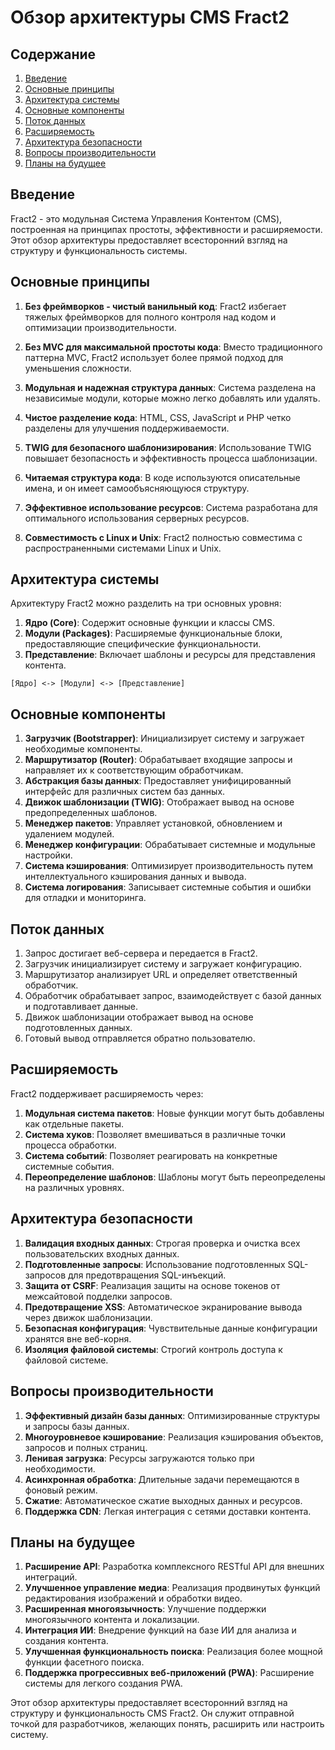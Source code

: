 # Обзор архитектуры CMS Fract2

## Содержание
1. [Введение](#введение)
2. [Основные принципы](#основные-принципы)
3. [Архитектура системы](#архитектура-системы)
4. [Основные компоненты](#основные-компоненты)
5. [Поток данных](#поток-данных)
6. [Расширяемость](#расширяемость)
7. [Архитектура безопасности](#архитектура-безопасности)
8. [Вопросы производительности](#вопросы-производительности)
9. [Планы на будущее](#планы-на-будущее)

## Введение

Fract2 - это модульная Система Управления Контентом (CMS), построенная на принципах простоты, эффективности и расширяемости. Этот обзор архитектуры предоставляет всесторонний взгляд на структуру и функциональность системы.

## Основные принципы

1. **Без фреймворков - чистый ванильный код**: Fract2 избегает тяжелых фреймворков для полного контроля над кодом и оптимизации производительности.

2. **Без MVC для максимальной простоты кода**: Вместо традиционного паттерна MVC, Fract2 использует более прямой подход для уменьшения сложности.

3. **Модульная и надежная структура данных**: Система разделена на независимые модули, которые можно легко добавлять или удалять.

4. **Чистое разделение кода**: HTML, CSS, JavaScript и PHP четко разделены для улучшения поддерживаемости.

5. **TWIG для безопасного шаблонизирования**: Использование TWIG повышает безопасность и эффективность процесса шаблонизации.

6. **Читаемая структура кода**: В коде используются описательные имена, и он имеет самообъясняющуюся структуру.

7. **Эффективное использование ресурсов**: Система разработана для оптимального использования серверных ресурсов.

8. **Совместимость с Linux и Unix**: Fract2 полностью совместима с распространенными системами Linux и Unix.

## Архитектура системы

Архитектуру Fract2 можно разделить на три основных уровня:

1. **Ядро (Core)**: Содержит основные функции и классы CMS.
2. **Модули (Packages)**: Расширяемые функциональные блоки, предоставляющие специфические функциональности.
3. **Представление**: Включает шаблоны и ресурсы для представления контента.

```
[Ядро] <-> [Модули] <-> [Представление]
```

## Основные компоненты

1. **Загрузчик (Bootstrapper)**: Инициализирует систему и загружает необходимые компоненты.
2. **Маршрутизатор (Router)**: Обрабатывает входящие запросы и направляет их к соответствующим обработчикам.
3. **Абстракция базы данных**: Предоставляет унифицированный интерфейс для различных систем баз данных.
4. **Движок шаблонизации (TWIG)**: Отображает вывод на основе предопределенных шаблонов.
5. **Менеджер пакетов**: Управляет установкой, обновлением и удалением модулей.
6. **Менеджер конфигурации**: Обрабатывает системные и модульные настройки.
7. **Система кэширования**: Оптимизирует производительность путем интеллектуального кэширования данных и вывода.
8. **Система логирования**: Записывает системные события и ошибки для отладки и мониторинга.

## Поток данных

1. Запрос достигает веб-сервера и передается в Fract2.
2. Загрузчик инициализирует систему и загружает конфигурацию.
3. Маршрутизатор анализирует URL и определяет ответственный обработчик.
4. Обработчик обрабатывает запрос, взаимодействует с базой данных и подготавливает данные.
5. Движок шаблонизации отображает вывод на основе подготовленных данных.
6. Готовый вывод отправляется обратно пользователю.

## Расширяемость

Fract2 поддерживает расширяемость через:

1. **Модульная система пакетов**: Новые функции могут быть добавлены как отдельные пакеты.
2. **Система хуков**: Позволяет вмешиваться в различные точки процесса обработки.
3. **Система событий**: Позволяет реагировать на конкретные системные события.
4. **Переопределение шаблонов**: Шаблоны могут быть переопределены на различных уровнях.

## Архитектура безопасности

1. **Валидация входных данных**: Строгая проверка и очистка всех пользовательских входных данных.
2. **Подготовленные запросы**: Использование подготовленных SQL-запросов для предотвращения SQL-инъекций.
3. **Защита от CSRF**: Реализация защиты на основе токенов от межсайтовой подделки запросов.
4. **Предотвращение XSS**: Автоматическое экранирование вывода через движок шаблонизации.
5. **Безопасная конфигурация**: Чувствительные данные конфигурации хранятся вне веб-корня.
6. **Изоляция файловой системы**: Строгий контроль доступа к файловой системе.

## Вопросы производительности

1. **Эффективный дизайн базы данных**: Оптимизированные структуры и запросы базы данных.
2. **Многоуровневое кэширование**: Реализация кэширования объектов, запросов и полных страниц.
3. **Ленивая загрузка**: Ресурсы загружаются только при необходимости.
4. **Асинхронная обработка**: Длительные задачи перемещаются в фоновый режим.
5. **Сжатие**: Автоматическое сжатие выходных данных и ресурсов.
6. **Поддержка CDN**: Легкая интеграция с сетями доставки контента.

## Планы на будущее

1. **Расширение API**: Разработка комплексного RESTful API для внешних интеграций.
2. **Улучшенное управление медиа**: Реализация продвинутых функций редактирования изображений и обработки видео.
3. **Расширенная многоязычность**: Улучшение поддержки многоязычного контента и локализации.
4. **Интеграция ИИ**: Внедрение функций на базе ИИ для анализа и создания контента.
5. **Улучшенная функциональность поиска**: Реализация более мощной функции фасетного поиска.
6. **Поддержка прогрессивных веб-приложений (PWA)**: Расширение системы для легкого создания PWA.

Этот обзор архитектуры предоставляет всесторонний взгляд на структуру и функциональность CMS Fract2. Он служит отправной точкой для разработчиков, желающих понять, расширить или настроить систему.